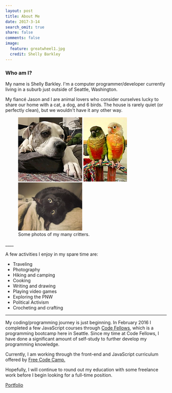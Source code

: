 ```yaml
---
layout: post
title: About Me
date: 2017-3-14
search_omit: true
share: false
comments: false
image:
  feature: greatwheel1.jpg
  credit: Shelly Barkley
---
```




### Who am I?

My name is Shelly Barkley.
I'm a computer programmer/developer currently living in a suburb just outside of Seattle, Washington.

 My fiancé Jason and I are animal lovers who consider ourselves lucky to share our home with a cat, a dog, and 6 birds. The house is rarely quiet (or perfectly clean), but we wouldn't have it any other way.

 <figure class="third">
  <a href="/images/vito.jpg"><img src="/images/vito.jpg" alt="dog"></a>
  <a href="/images/cricknkev.jpg"><img src="/images/cricknkev.jpg" alt="birds"></a>
  <a href="/images/halley.jpg"><img src="/images/halley.jpg" alt="cat"></a>

  <figcaption> Some photos of my many critters. </figcaption>
 </figure>
____

 A few activities I enjoy in my spare time are:

  * Traveling
  * Photography
  * Hiking and camping
  * Cooking
  * Writing and drawing
  * Playing video games
  * Exploring the PNW
  * Political Activism
  * Crocheting and crafting

____


My coding/programming journey is just beginning. In February 2016 I completed a few JavaScript courses through <a href="https://www.codefellows.org/"> Code Fellows</a>, which is a programming bootcamp here in Seattle. Since my time at Code Fellows, I have done a significant amount of self-study to further develop my programming knowledge.

Currently, I am working through the front-end and JavaScript curriculum offered by <a href="https://www.freecodecamp.com/"> Free Code Camp.</a>

 Hopefully, I will continue to round out my education with some freelance work before I begin looking for a full-time position.



<div markdown="0"><a href="/portfolio/" class="btn pull-right"> Portfolio  <i class="fa fa-long-arrow-right fa-lg"></i> </a></div>
